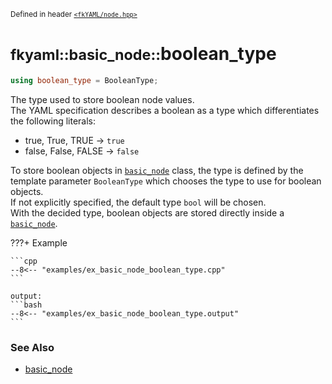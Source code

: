 <small>Defined in header [`<fkYAML/node.hpp>`](https://github.com/fktn-k/fkYAML/blob/develop/include/fkYAML/node.hpp)</small>

# <small>fkyaml::basic_node::</small>boolean_type

```cpp
using boolean_type = BooleanType;
```

The type used to store boolean node values.  
The YAML specification describes a boolean as a type which differentiates the following literals:

* true, True, TRUE -> `true`
* false, False, FALSE -> `false`

To store boolean objects in [`basic_node`](index.md) class, the type is defined by the template parameter `BooleanType` which chooses the type to use for boolean objects.  
If not explicitly specified, the default type `bool` will be chosen.  
With the decided type, boolean objects are stored directly inside a [`basic_node`](index.md).  

???+ Example

    ```cpp
    --8<-- "examples/ex_basic_node_boolean_type.cpp"
    ```

    output:
    ```bash
    --8<-- "examples/ex_basic_node_boolean_type.output"
    ```

### **See Also**

* [basic_node](index.md)
